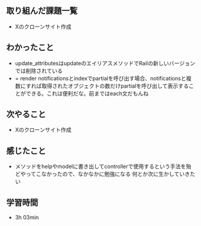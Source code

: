 ## 取り組んだ課題一覧
- Xのクローンサイト作成
## わかったこと
- update_attributesはupdateのエイリアスメソッドでRailの新しいバージョンでは削除されている
- = render notificationsとindexでpartialを呼び出す場合、notificationsと複数にすれば取得されたオブジェクトの数だけpartialを呼び出して表示することができる。これは便利だな。前まではeach文だもんね
## 次やること
- Xのクローンサイト作成
## 感じたこと
- メソッドをhelpやmodelに書き出してcontrollerで使用するという手法を殆どやってこなかったので、なかなかに勉強になる
  何とか次に生かしていきたい
## 学習時間
- 3h 03min